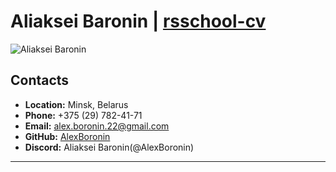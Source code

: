 # Aliaksei Baronin   |  __[rsschool-cv](https://AlexBoronin.github.io/rsschool-cv/)__
![Aliaksei Baronin](https://im.wampi.ru/2022/12/14/Beginner3bf90100da6e156e.png)
## __Contacts__
- __Location:__ Minsk, Belarus
- __Phone:__ +375 (29) 782-41-71
- __Email:__ alex.boronin.22@gmail.com
- __GitHub:__ [AlexBoronin](https://github.com/AlexBoronin)
- __Discord:__ Aliaksei Baronin(@AlexBoronin)
---
